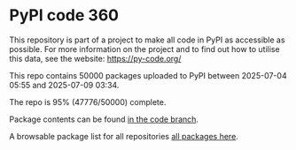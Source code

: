 # PyPI code 360

This repository is part of a project to make all code in PyPI as accessible as possible. For more information 
on the project and to find out how to utilise this data, see the website: https://py-code.org/

This repo contains 50000 packages uploaded to PyPI between 
2025-07-04 05:55 and 2025-07-09 03:34.

The repo is 95% (47776/50000) complete.

Package contents can be found [in the code branch](https://github.com/pypi-data/pypi-mirror-360/tree/code/packages).

A browsable package list for all repositories [all packages here](https://py-code.org/repositories/pypi-mirror-360).


